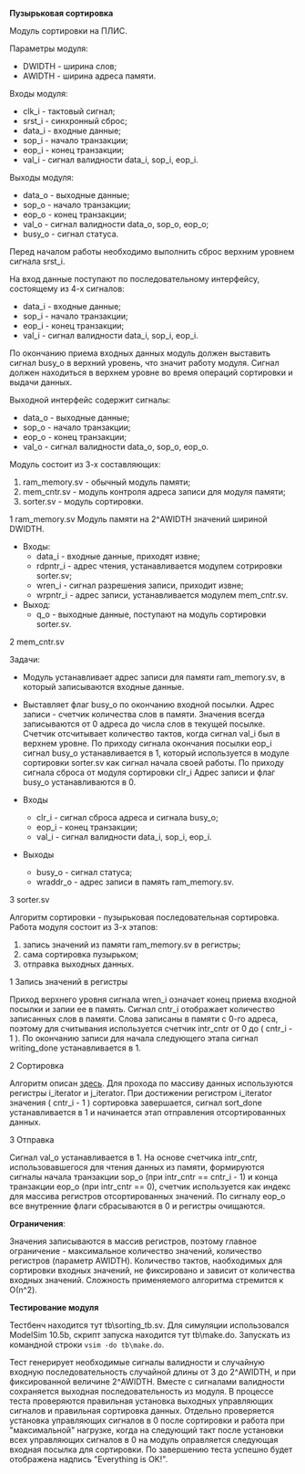 __Пузырьковая сортировка__

Модуль сортировки на ПЛИС.

Параметры модуля:
* DWIDTH - ширина слов;
* AWIDTH - ширина адреса памяти.

Входы модуля:
* clk_i - тактовый сигнал;
* srst_i - синхронный сброс;
* data_i - входные данные;
* sop_i  - начало транзакции;
* eop_i  - конец транзакции;
* val_i  - сигнал валидности data_i, sop_i, eop_i.

Выходы модуля:
* data_o - выходные данные;
* sop_o  - начало транзакции;
* eop_o  - конец транзакции;
* val_o  - сигнал валидности data_o, sop_o, eop_o;
* busy_o - сигнал статуса.


Перед началом работы необходимо выполнить сброс верхним уровнем сигнала srst_i. 

На вход данные поступают по последовательному интерфейсу, состоящему из 4-х сигналов:
* data_i - входные данные;
* sop_i  - начало транзакции;
* eop_i  - конец транзакции;
* val_i  - сигнал валидности data_i, sop_i, eop_i.

По окончанию приема входных данных модуль должен выставить сигнал busy_o в верхний уровень,
что значит работу модуля. Сигнал должен находиться в верхнем уровне во время операций сортировки
и выдачи данных.

Выходной интерфейс содержит сигналы:
* data_o - выходные данные;
* sop_o  - начало транзакции;
* eop_o  - конец транзакции;
* val_o  - сигнал валидности data_o, sop_o, eop_o.


Модуль состоит из 3-х составляющих:
1. ram_memory.sv - обычный модуль памяти;
1. mem_cntr.sv - модуль контроля адреса записи для модуля памяти;
1. sorter.sv - модуль сортировки.

1 ram_memory.sv
Модуль памяти на 2^AWIDTH значений шириной DWIDTH.
* Входы:
  * data_i - входные данные, приходят извне;
  * rdpntr_i - адрес чтения, устанавливается модулем сотрировки sorter.sv;
  * wren_i - сигнал разрешения записи, приходит извне;
  * wrpntr_i - адрес записи, устанавливается модулем mem_cntr.sv.
* Выход:
  * q_o - выходные данные, поступают на модуль сортировки sorter.sv.

2 mem_cntr.sv

Задачи:
* Модуль устанавливает адрес записи для памяти ram_memory.sv, в который записываются входные данные.
* Выставляет флаг busy_o по окончанию входной посылки.
Адрес записи - счетчик количества слов в памяти. Значения всегда записываются от 0 адреса до числа слов в текущей посылке. Счетчик отсчитывает количество тактов, когда сигнал val_i был в верхнем уровне. По приходу сигнала окончания посылки eop_i сигнал busy_o устанавливается в 1, который используется в модуле сортировки sorter.sv как сигнал начала своей работы. По приходу сигнала сброса от модуля сортировки clr_i Адрес записи и флаг busy_o устанавливаются в 0.

* Входы
  * clr_i - сигнал сброса адреса и сигнала busy_o;
  * eop_i - конец транзакции;
  * val_i - сигнал валидности data_i, sop_i, eop_i. 
* Выходы
  * busy_o - сигнал статуса;
  * wraddr_o - адрес записи в память ram_memory.sv.

3 sorter.sv

Алгоритм сортировки - пузырьковая последовательная сортировка. 
Работа модуля состоит из 3-х этапов:
1. запись значений из памяти ram_memory.sv в регистры;
1. сама сортировка пузырьком;
1. отправка выходных данных.

1 Запись значений в регистры

Приход верхнего уровня сигнала wren_i означает конец приема входной посылки и запии ее в память. 
Сигнал cntr_i отображает количество записанных слов в памяти. Слова записаны в памяти с 0-го адреса, поэтому для считывания используется счетчик intr_cntr от 0 до ( cntr_i - 1 ). По окончанию записи для начала следующего этапа сигнал writing_done устанавливается в 1.

2 Сортировка

Алгоритм описан [здесь](http://aliev.me/runestone/SortSearch/TheBubbleSort.html). Для прохода по массиву данных используются регистры i_iterator и j_iterator. При достижении регистром i_iterator значения ( cntr_i - 1 ) сортировка завершается, сигнал sort_done устанавливается в 1 и начинается этап отправления отсортированных данных.

3 Отправка

Сигнал val_o устанавливается в 1. На основе счетчика intr_cntr, использовавшегося для чтения данных из памяти, формируются сигналы начала транзакции sop_o (при intr_cntr == cntr_i - 1) и конца транзакции eop_o (при intr_cntr == 0), счетчик используется как индекс для массива регистров отсортированных значений. 
По сигналу eop_o все внутренние флаги сбрасываются в 0 и регистры очищаются. 

__Ограничения__:

Значения записываются в массив регистров, поэтому главное ограничение - максимальное количество значений, количество регистров (параметр AWIDTH).
Количество тактов, наобходимых для сортировки входных значений, не фиксировано и зависит от количества входных значений. Сложность применяемого алгоритма стремится к О(n^2).

__Тестирование модуля__

Тестбенч находится тут tb\sorting_tb.sv. Для симуляции использовался ModelSim 10.5b, скрипт запуска находится тут tb\make.do. Запускать из командной строки `vsim -do tb\make.do`.

Тест генерирует необходимые сигналы валидности и случайную входную последовательность случайной длины от 3 до 2^AWIDTH, и при фиксированной величине 2^AWIDTH. Вместе с сигналами валидности сохраняется выходная последовательность из модуля. В процессе теста проверяются правильная установка выходных управляющих сигналов и правильная сортировка данных. Отдельно проверяется установка управляющих сигналов в 0 после сортировки и работа при "максимальной" нагрузке, когда на следующий такт после установки всех управляющих сигналов в 0 на модуль оправляется следующая входная посылка для сортировки. По завершению теста успешно будет отображена надпись "Everything is OK!".


